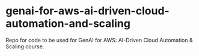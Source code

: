 # genai-for-aws-ai-driven-cloud-automation-and-scaling
Repo for code to be used for GenAI for AWS: AI-Driven Cloud Automation &amp; Scaling course.
